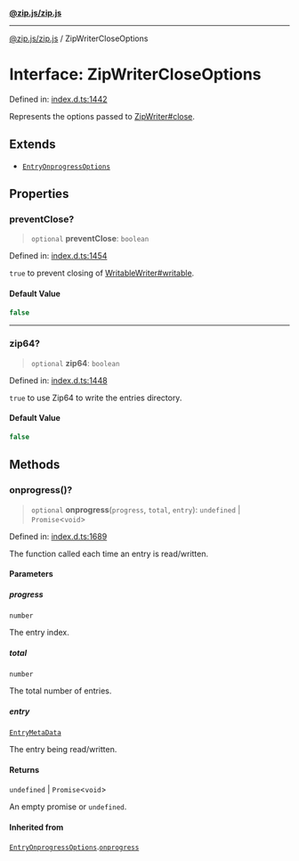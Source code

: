 [**@zip.js/zip.js**](../README.md)

***

[@zip.js/zip.js](../globals.md) / ZipWriterCloseOptions

# Interface: ZipWriterCloseOptions

Defined in: [index.d.ts:1442](https://github.com/gildas-lormeau/zip.js/blob/ac43341b8867abfc96920b30361a638957ffd437/index.d.ts#L1442)

Represents the options passed to  [ZipWriter#close](../classes/ZipWriter.md#close).

## Extends

- [`EntryOnprogressOptions`](EntryOnprogressOptions.md)

## Properties

### preventClose?

> `optional` **preventClose**: `boolean`

Defined in: [index.d.ts:1454](https://github.com/gildas-lormeau/zip.js/blob/ac43341b8867abfc96920b30361a638957ffd437/index.d.ts#L1454)

`true` to prevent closing of [WritableWriter#writable](WritableWriter.md#writable).

#### Default Value

```ts
false
```

***

### zip64?

> `optional` **zip64**: `boolean`

Defined in: [index.d.ts:1448](https://github.com/gildas-lormeau/zip.js/blob/ac43341b8867abfc96920b30361a638957ffd437/index.d.ts#L1448)

`true` to use Zip64 to write the entries directory.

#### Default Value

```ts
false
```

## Methods

### onprogress()?

> `optional` **onprogress**(`progress`, `total`, `entry`): `undefined` \| `Promise`\<`void`\>

Defined in: [index.d.ts:1689](https://github.com/gildas-lormeau/zip.js/blob/ac43341b8867abfc96920b30361a638957ffd437/index.d.ts#L1689)

The function called each time an entry is read/written.

#### Parameters

##### progress

`number`

The entry index.

##### total

`number`

The total number of entries.

##### entry

[`EntryMetaData`](EntryMetaData.md)

The entry being read/written.

#### Returns

`undefined` \| `Promise`\<`void`\>

An empty promise or `undefined`.

#### Inherited from

[`EntryOnprogressOptions`](EntryOnprogressOptions.md).[`onprogress`](EntryOnprogressOptions.md#onprogress)
